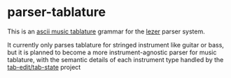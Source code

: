 # parser-tablature

This is an [ascii music tablature](https://en.wikipedia.org/wiki/ASCII_tab) grammar for the [lezer](https://lezer.codemirror.net/) parser system.

It currently only parses tablature for stringed instrument like guitar or bass, but it is planned to become a more instrument-agnostic parser for music tablature, with the semantic details of each instrument type handled by the [tab-edit/tab-state](https://github.com/tab-edit/tab-state) project
